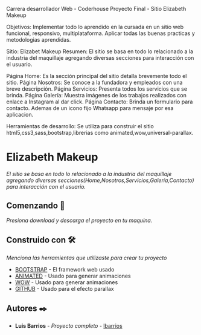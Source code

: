 Carrera desarrollador Web - Coderhouse
Proyecto Final - Sitio Elizabeth Makeup

Objetivos: Implementar todo lo aprendido en la cursada en un sitio web funcional, responsivo, multiplataforma. Aplicar todas las buenas practicas y metodologias aprendidas.

Sitio: Elizabet Makeup
Resumen: El sitio se basa en todo lo relacionado a la industria del maquillaje agregando diversas secciones para interacción con el usuario.

Página Home: Es la sección principal del sitio detalla brevemente todo el sitio.
Página Nosotros: Se conoce a la fundadora y empleados con una breve descripción.
Página Servicios: Presenta todos los servicios que se brinda.
Página Galería: Muestra imágenes de los trabajos realizados con enlace a Instagram al dar click.
Página Contacto: Brinda un formulario para contacto. Ademas de un icono fijo Whatsapp para mensaje por esa aplicacion.

Herramientas de desarrollo:
Se utiliza para construir el sitio html5,css3,sass,bootstrap,librerias como animated,wow,universal-parallax.


# Elizabeth Makeup

_El sitio se basa en todo lo relacionado a la industria del maquillaje agregando diversas secciones(Home,Nosotros,Servicios,Galería,Contacto) para interacción con el usuario._

## Comenzando 🚀

_Presiona download y descarga el proyecto en tu maquina._

## Construido con 🛠️

_Menciona las herramientas que utilizaste para crear tu proyecto_

* [BOOTSTRAP](https://getbootstrap.com/) - El framework web usado
* [ANIMATED](https://animate.style/) - Usado para generar animaciones
* [WOW](https://wowjs.uk/docs.html) - Usado para generar animaciones
* [GITHUB](https://github.com/marrio-h/universal-parallax) - Usado para el efecto parallax

## Autores ✒️

* **Luis Barrios** - *Proyecto completo* - [lbarrios](https://github.com/Lbarrios29)
